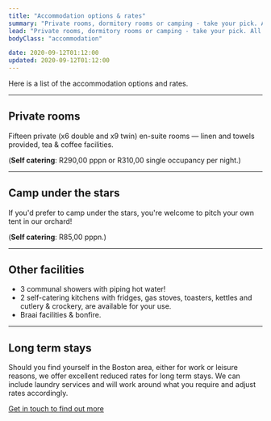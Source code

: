 ```yaml
---
title: "Accommodation options & rates"
summary: "Private rooms, dormitory rooms or camping - take your pick. All available including hot showers, self-catering facilities and meals on request."
lead: "Private rooms, dormitory rooms or camping - take your pick. All available including hot showers, self-catering facilities and meals on request."
bodyClass: "accommodation"

date: 2020-09-12T01:12:00
updated: 2020-09-12T01:12:00
---
```


Here is a list of the accommodation options and rates.

---

## Private rooms

Fifteen private (x6 double and x9 twin) en-suite rooms &mdash; linen and towels provided, tea &amp; coffee facilities.

(**Self catering**: R290,00 pppn or R310,00 single occupancy per night.)

---

## Camp under the stars

If you'd prefer to camp under the stars, you're welcome to pitch your own tent in our orchard!

(**Self catering**: R85,00 pppn.)

---

## Other facilities

* 3 communal showers with piping hot water!
* 2 self-catering kitchens with fridges, gas stoves, toasters, kettles and cutlery &amp; crockery, are available for your use.
* Braai facilities &amp; bonfire.

---

## Long term stays

Should you find yourself in the Boston area, either for work or leisure reasons, we offer excellent reduced rates for long term stays. We can include laundry services and will work around what you require and adjust rates accordingly.

[Get in touch to find out more][1]

[1]: /contact


